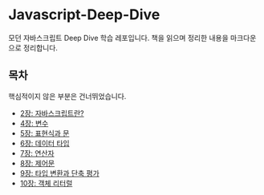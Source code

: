 # Javascript-Deep-Dive
모던 자바스크립트 Deep Dive 학습 레포입니다. 책을 읽으며 정리한 내용을 마크다운으로 정리합니다.

## 목차

핵심적이지 않은 부분은 건너뛰었습니다.

- [2장: 자바스크립트란?](./docs/2.md)
- [4장: 변수](./docs/4.md)
- [5장: 표현식과 문](./docs/5.md)
- [6장: 데이터 타입](./docs/6.md)
- [7장: 연산자](./docs/7.md)
- [8장: 제어문](./docs/8.md)
- [9장: 타입 변환과 단축 평가](./docs/9.md)
- [10장: 객체 리터럴](./docs/10.md)